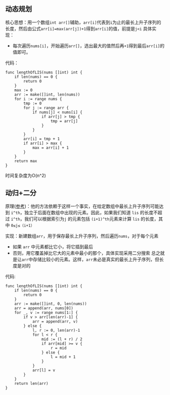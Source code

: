 ## 动态规划
核心思想：用一个数组`int arr[]`辅助，`arr[i]`代表到`i`为止的最长上升子序列的长度，然后由公式`arr[i]=max(arr[j])+1`得到`arr[i]`的值，前提是`j<i`
具体实现：
- 每次遍历`nums[i]`，开始遍历`arr[]`，选出最大的值然后再`+1`得到最后`arr[i]`的值即可。

代码：
``` golang
func lengthOfLIS(nums []int) int {
    if len(nums) == 0 {
		return 0
	}
	max := 0
	arr := make([]int, len(nums))
	for i := range nums {
		tmp := 0
		for j := range arr {
			if nums[j] < nums[i] {
				if arr[j] > tmp {
					tmp = arr[j]
				}
			}
		}
		arr[i] = tmp + 1
		if arr[i] > max {
			max = arr[i] + 1
		}
	}
	return max
}
```

时间复杂度为O(n^2)

## 动归+二分
原理([参考](https://leetcode-cn.com/problems/longest-increasing-subsequence/solution/zui-chang-shang-sheng-zi-xu-lie-by-leetcode/))：他的方法依赖于这样一个事实，在给定数组中最长上升子序列可能达到 `i^th`，独立于后面在数组中出现的元素。因此，如果我们知道 `lis` 的长度不超过 `i^th`，我们可以根据索引为`j` 的元素包括 `(i+1)^th`元素来计算 `lis` 的长度，其中 `0≤j≤（i+1）`

实现：新建数组`arr`，用于保存最长上升子序列，然后遍历`nums`，对于每个元素
- 如果 `arr` 中元素都比它小，将它插到最后
- 否则，用它覆盖掉比它大的元素中最小的那个，具体实现采用二分搜索
总之就是让`arr`中存储比较小的元素。这样，`arr`未必是真实的最长上升子序列，但长度是对的

代码:
``` golang
func lengthOfLIS(nums []int) int {
	if len(nums) == 0 {
		return 0
	}
	arr := make([]int, 0, len(nums))
	arr = append(arr, nums[0])
	for _, v := range nums[1:] {
		if v > arr[len(arr)-1] {
			arr = append(arr, v)
		} else {
			l, r := 0, len(arr)-1
			for l < r {
				mid := (l + r) / 2
				if arr[mid] >= v {
					r = mid
				} else {
					l = mid + 1
				}
			}
			arr[l] = v
		}
	}
	return len(arr)
}
```